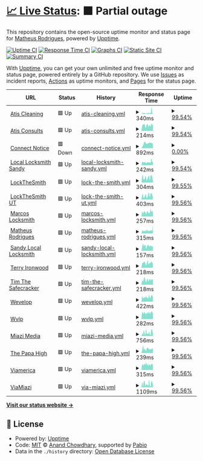 # [📈 Live Status](https://matheusot.github.io/upptime-monitor): <!--live status--> **🟧 Partial outage**

This repository contains the open-source uptime monitor and status page for [Matheus Rodrigues](https://matheusot.github.io/upptime-monitor), powered by [Upptime](https://github.com/upptime/upptime).

[![Uptime CI](https://github.com/matheusot/upptime-monitor/workflows/Uptime%20CI/badge.svg)](https://github.com/matheusot/upptime-monitor/actions?query=workflow%3A%22Uptime+CI%22)
[![Response Time CI](https://github.com/matheusot/upptime-monitor/workflows/Response%20Time%20CI/badge.svg)](https://github.com/matheusot/upptime-monitor/actions?query=workflow%3A%22Response+Time+CI%22)
[![Graphs CI](https://github.com/matheusot/upptime-monitor/workflows/Graphs%20CI/badge.svg)](https://github.com/matheusot/upptime-monitor/actions?query=workflow%3A%22Graphs+CI%22)
[![Static Site CI](https://github.com/matheusot/upptime-monitor/workflows/Static%20Site%20CI/badge.svg)](https://github.com/matheusot/upptime-monitor/actions?query=workflow%3A%22Static+Site+CI%22)
[![Summary CI](https://github.com/matheusot/upptime-monitor/workflows/Summary%20CI/badge.svg)](https://github.com/matheusot/upptime-monitor/actions?query=workflow%3A%22Summary+CI%22)

With [Upptime](https://upptime.js.org), you can get your own unlimited and free uptime monitor and status page, powered entirely by a GitHub repository. We use [Issues](https://github.com/matheusot/upptime-monitor/issues) as incident reports, [Actions](https://github.com/matheusot/upptime-monitor/actions) as uptime monitors, and [Pages](https://matheusot.github.io/upptime-monitor) for the status page.

<!--start: status pages-->
<!-- This summary is generated by Upptime (https://github.com/upptime/upptime) -->
<!-- Do not edit this manually, your changes will be overwritten -->
<!-- prettier-ignore -->
| URL | Status | History | Response Time | Uptime |
| --- | ------ | ------- | ------------- | ------ |
| <img alt="" src="https://icons.duckduckgo.com/ip3/atiscleaning.com.ico" height="13"> [Atis Cleaning](https://atiscleaning.com) | 🟩 Up | [atis-cleaning.yml](https://github.com/matheusot/upptime-monitor/commits/HEAD/history/atis-cleaning.yml) | <details><summary><img alt="Response time graph" src="./graphs/atis-cleaning/response-time-week.png" height="20"> 340ms</summary><br><a href="https://matheusot.github.io/upptime-monitor/history/atis-cleaning"><img alt="Response time 305" src="https://img.shields.io/endpoint?url=https%3A%2F%2Fraw.githubusercontent.com%2Fmatheusot%2Fupptime-monitor%2FHEAD%2Fapi%2Fatis-cleaning%2Fresponse-time.json"></a><br><a href="https://matheusot.github.io/upptime-monitor/history/atis-cleaning"><img alt="24-hour response time 259" src="https://img.shields.io/endpoint?url=https%3A%2F%2Fraw.githubusercontent.com%2Fmatheusot%2Fupptime-monitor%2FHEAD%2Fapi%2Fatis-cleaning%2Fresponse-time-day.json"></a><br><a href="https://matheusot.github.io/upptime-monitor/history/atis-cleaning"><img alt="7-day response time 340" src="https://img.shields.io/endpoint?url=https%3A%2F%2Fraw.githubusercontent.com%2Fmatheusot%2Fupptime-monitor%2FHEAD%2Fapi%2Fatis-cleaning%2Fresponse-time-week.json"></a><br><a href="https://matheusot.github.io/upptime-monitor/history/atis-cleaning"><img alt="30-day response time 305" src="https://img.shields.io/endpoint?url=https%3A%2F%2Fraw.githubusercontent.com%2Fmatheusot%2Fupptime-monitor%2FHEAD%2Fapi%2Fatis-cleaning%2Fresponse-time-month.json"></a><br><a href="https://matheusot.github.io/upptime-monitor/history/atis-cleaning"><img alt="1-year response time 305" src="https://img.shields.io/endpoint?url=https%3A%2F%2Fraw.githubusercontent.com%2Fmatheusot%2Fupptime-monitor%2FHEAD%2Fapi%2Fatis-cleaning%2Fresponse-time-year.json"></a></details> | <details><summary><a href="https://matheusot.github.io/upptime-monitor/history/atis-cleaning">99.54%</a></summary><a href="https://matheusot.github.io/upptime-monitor/history/atis-cleaning"><img alt="All-time uptime 99.16%" src="https://img.shields.io/endpoint?url=https%3A%2F%2Fraw.githubusercontent.com%2Fmatheusot%2Fupptime-monitor%2FHEAD%2Fapi%2Fatis-cleaning%2Fuptime.json"></a><br><a href="https://matheusot.github.io/upptime-monitor/history/atis-cleaning"><img alt="24-hour uptime 100.00%" src="https://img.shields.io/endpoint?url=https%3A%2F%2Fraw.githubusercontent.com%2Fmatheusot%2Fupptime-monitor%2FHEAD%2Fapi%2Fatis-cleaning%2Fuptime-day.json"></a><br><a href="https://matheusot.github.io/upptime-monitor/history/atis-cleaning"><img alt="7-day uptime 99.54%" src="https://img.shields.io/endpoint?url=https%3A%2F%2Fraw.githubusercontent.com%2Fmatheusot%2Fupptime-monitor%2FHEAD%2Fapi%2Fatis-cleaning%2Fuptime-week.json"></a><br><a href="https://matheusot.github.io/upptime-monitor/history/atis-cleaning"><img alt="30-day uptime 99.16%" src="https://img.shields.io/endpoint?url=https%3A%2F%2Fraw.githubusercontent.com%2Fmatheusot%2Fupptime-monitor%2FHEAD%2Fapi%2Fatis-cleaning%2Fuptime-month.json"></a><br><a href="https://matheusot.github.io/upptime-monitor/history/atis-cleaning"><img alt="1-year uptime 99.16%" src="https://img.shields.io/endpoint?url=https%3A%2F%2Fraw.githubusercontent.com%2Fmatheusot%2Fupptime-monitor%2FHEAD%2Fapi%2Fatis-cleaning%2Fuptime-year.json"></a></details>
| <img alt="" src="https://icons.duckduckgo.com/ip3/atisconsults.com.ico" height="13"> [Atis Consults](https://atisconsults.com) | 🟩 Up | [atis-consults.yml](https://github.com/matheusot/upptime-monitor/commits/HEAD/history/atis-consults.yml) | <details><summary><img alt="Response time graph" src="./graphs/atis-consults/response-time-week.png" height="20"> 214ms</summary><br><a href="https://matheusot.github.io/upptime-monitor/history/atis-consults"><img alt="Response time 247" src="https://img.shields.io/endpoint?url=https%3A%2F%2Fraw.githubusercontent.com%2Fmatheusot%2Fupptime-monitor%2FHEAD%2Fapi%2Fatis-consults%2Fresponse-time.json"></a><br><a href="https://matheusot.github.io/upptime-monitor/history/atis-consults"><img alt="24-hour response time 226" src="https://img.shields.io/endpoint?url=https%3A%2F%2Fraw.githubusercontent.com%2Fmatheusot%2Fupptime-monitor%2FHEAD%2Fapi%2Fatis-consults%2Fresponse-time-day.json"></a><br><a href="https://matheusot.github.io/upptime-monitor/history/atis-consults"><img alt="7-day response time 214" src="https://img.shields.io/endpoint?url=https%3A%2F%2Fraw.githubusercontent.com%2Fmatheusot%2Fupptime-monitor%2FHEAD%2Fapi%2Fatis-consults%2Fresponse-time-week.json"></a><br><a href="https://matheusot.github.io/upptime-monitor/history/atis-consults"><img alt="30-day response time 247" src="https://img.shields.io/endpoint?url=https%3A%2F%2Fraw.githubusercontent.com%2Fmatheusot%2Fupptime-monitor%2FHEAD%2Fapi%2Fatis-consults%2Fresponse-time-month.json"></a><br><a href="https://matheusot.github.io/upptime-monitor/history/atis-consults"><img alt="1-year response time 247" src="https://img.shields.io/endpoint?url=https%3A%2F%2Fraw.githubusercontent.com%2Fmatheusot%2Fupptime-monitor%2FHEAD%2Fapi%2Fatis-consults%2Fresponse-time-year.json"></a></details> | <details><summary><a href="https://matheusot.github.io/upptime-monitor/history/atis-consults">99.54%</a></summary><a href="https://matheusot.github.io/upptime-monitor/history/atis-consults"><img alt="All-time uptime 99.16%" src="https://img.shields.io/endpoint?url=https%3A%2F%2Fraw.githubusercontent.com%2Fmatheusot%2Fupptime-monitor%2FHEAD%2Fapi%2Fatis-consults%2Fuptime.json"></a><br><a href="https://matheusot.github.io/upptime-monitor/history/atis-consults"><img alt="24-hour uptime 100.00%" src="https://img.shields.io/endpoint?url=https%3A%2F%2Fraw.githubusercontent.com%2Fmatheusot%2Fupptime-monitor%2FHEAD%2Fapi%2Fatis-consults%2Fuptime-day.json"></a><br><a href="https://matheusot.github.io/upptime-monitor/history/atis-consults"><img alt="7-day uptime 99.54%" src="https://img.shields.io/endpoint?url=https%3A%2F%2Fraw.githubusercontent.com%2Fmatheusot%2Fupptime-monitor%2FHEAD%2Fapi%2Fatis-consults%2Fuptime-week.json"></a><br><a href="https://matheusot.github.io/upptime-monitor/history/atis-consults"><img alt="30-day uptime 99.16%" src="https://img.shields.io/endpoint?url=https%3A%2F%2Fraw.githubusercontent.com%2Fmatheusot%2Fupptime-monitor%2FHEAD%2Fapi%2Fatis-consults%2Fuptime-month.json"></a><br><a href="https://matheusot.github.io/upptime-monitor/history/atis-consults"><img alt="1-year uptime 99.16%" src="https://img.shields.io/endpoint?url=https%3A%2F%2Fraw.githubusercontent.com%2Fmatheusot%2Fupptime-monitor%2FHEAD%2Fapi%2Fatis-consults%2Fuptime-year.json"></a></details>
| <img alt="" src="https://icons.duckduckgo.com/ip3/connectnotice.com.ico" height="13"> [Connect Notice](https://connectnotice.com) | 🟥 Down | [connect-notice.yml](https://github.com/matheusot/upptime-monitor/commits/HEAD/history/connect-notice.yml) | <details><summary><img alt="Response time graph" src="./graphs/connect-notice/response-time-week.png" height="20"> 892ms</summary><br><a href="https://matheusot.github.io/upptime-monitor/history/connect-notice"><img alt="Response time 1058" src="https://img.shields.io/endpoint?url=https%3A%2F%2Fraw.githubusercontent.com%2Fmatheusot%2Fupptime-monitor%2FHEAD%2Fapi%2Fconnect-notice%2Fresponse-time.json"></a><br><a href="https://matheusot.github.io/upptime-monitor/history/connect-notice"><img alt="24-hour response time 818" src="https://img.shields.io/endpoint?url=https%3A%2F%2Fraw.githubusercontent.com%2Fmatheusot%2Fupptime-monitor%2FHEAD%2Fapi%2Fconnect-notice%2Fresponse-time-day.json"></a><br><a href="https://matheusot.github.io/upptime-monitor/history/connect-notice"><img alt="7-day response time 892" src="https://img.shields.io/endpoint?url=https%3A%2F%2Fraw.githubusercontent.com%2Fmatheusot%2Fupptime-monitor%2FHEAD%2Fapi%2Fconnect-notice%2Fresponse-time-week.json"></a><br><a href="https://matheusot.github.io/upptime-monitor/history/connect-notice"><img alt="30-day response time 847" src="https://img.shields.io/endpoint?url=https%3A%2F%2Fraw.githubusercontent.com%2Fmatheusot%2Fupptime-monitor%2FHEAD%2Fapi%2Fconnect-notice%2Fresponse-time-month.json"></a><br><a href="https://matheusot.github.io/upptime-monitor/history/connect-notice"><img alt="1-year response time 1058" src="https://img.shields.io/endpoint?url=https%3A%2F%2Fraw.githubusercontent.com%2Fmatheusot%2Fupptime-monitor%2FHEAD%2Fapi%2Fconnect-notice%2Fresponse-time-year.json"></a></details> | <details><summary><a href="https://matheusot.github.io/upptime-monitor/history/connect-notice">0.00%</a></summary><a href="https://matheusot.github.io/upptime-monitor/history/connect-notice"><img alt="All-time uptime 16.09%" src="https://img.shields.io/endpoint?url=https%3A%2F%2Fraw.githubusercontent.com%2Fmatheusot%2Fupptime-monitor%2FHEAD%2Fapi%2Fconnect-notice%2Fuptime.json"></a><br><a href="https://matheusot.github.io/upptime-monitor/history/connect-notice"><img alt="24-hour uptime 0.00%" src="https://img.shields.io/endpoint?url=https%3A%2F%2Fraw.githubusercontent.com%2Fmatheusot%2Fupptime-monitor%2FHEAD%2Fapi%2Fconnect-notice%2Fuptime-day.json"></a><br><a href="https://matheusot.github.io/upptime-monitor/history/connect-notice"><img alt="7-day uptime 0.00%" src="https://img.shields.io/endpoint?url=https%3A%2F%2Fraw.githubusercontent.com%2Fmatheusot%2Fupptime-monitor%2FHEAD%2Fapi%2Fconnect-notice%2Fuptime-week.json"></a><br><a href="https://matheusot.github.io/upptime-monitor/history/connect-notice"><img alt="30-day uptime 1.38%" src="https://img.shields.io/endpoint?url=https%3A%2F%2Fraw.githubusercontent.com%2Fmatheusot%2Fupptime-monitor%2FHEAD%2Fapi%2Fconnect-notice%2Fuptime-month.json"></a><br><a href="https://matheusot.github.io/upptime-monitor/history/connect-notice"><img alt="1-year uptime 16.09%" src="https://img.shields.io/endpoint?url=https%3A%2F%2Fraw.githubusercontent.com%2Fmatheusot%2Fupptime-monitor%2FHEAD%2Fapi%2Fconnect-notice%2Fuptime-year.json"></a></details>
| <img alt="" src="https://icons.duckduckgo.com/ip3/locallocksmithsandy.com.ico" height="13"> [Local Locksmith Sandy](https://locallocksmithsandy.com) | 🟩 Up | [local-locksmith-sandy.yml](https://github.com/matheusot/upptime-monitor/commits/HEAD/history/local-locksmith-sandy.yml) | <details><summary><img alt="Response time graph" src="./graphs/local-locksmith-sandy/response-time-week.png" height="20"> 242ms</summary><br><a href="https://matheusot.github.io/upptime-monitor/history/local-locksmith-sandy"><img alt="Response time 261" src="https://img.shields.io/endpoint?url=https%3A%2F%2Fraw.githubusercontent.com%2Fmatheusot%2Fupptime-monitor%2FHEAD%2Fapi%2Flocal-locksmith-sandy%2Fresponse-time.json"></a><br><a href="https://matheusot.github.io/upptime-monitor/history/local-locksmith-sandy"><img alt="24-hour response time 309" src="https://img.shields.io/endpoint?url=https%3A%2F%2Fraw.githubusercontent.com%2Fmatheusot%2Fupptime-monitor%2FHEAD%2Fapi%2Flocal-locksmith-sandy%2Fresponse-time-day.json"></a><br><a href="https://matheusot.github.io/upptime-monitor/history/local-locksmith-sandy"><img alt="7-day response time 242" src="https://img.shields.io/endpoint?url=https%3A%2F%2Fraw.githubusercontent.com%2Fmatheusot%2Fupptime-monitor%2FHEAD%2Fapi%2Flocal-locksmith-sandy%2Fresponse-time-week.json"></a><br><a href="https://matheusot.github.io/upptime-monitor/history/local-locksmith-sandy"><img alt="30-day response time 261" src="https://img.shields.io/endpoint?url=https%3A%2F%2Fraw.githubusercontent.com%2Fmatheusot%2Fupptime-monitor%2FHEAD%2Fapi%2Flocal-locksmith-sandy%2Fresponse-time-month.json"></a><br><a href="https://matheusot.github.io/upptime-monitor/history/local-locksmith-sandy"><img alt="1-year response time 261" src="https://img.shields.io/endpoint?url=https%3A%2F%2Fraw.githubusercontent.com%2Fmatheusot%2Fupptime-monitor%2FHEAD%2Fapi%2Flocal-locksmith-sandy%2Fresponse-time-year.json"></a></details> | <details><summary><a href="https://matheusot.github.io/upptime-monitor/history/local-locksmith-sandy">99.54%</a></summary><a href="https://matheusot.github.io/upptime-monitor/history/local-locksmith-sandy"><img alt="All-time uptime 99.16%" src="https://img.shields.io/endpoint?url=https%3A%2F%2Fraw.githubusercontent.com%2Fmatheusot%2Fupptime-monitor%2FHEAD%2Fapi%2Flocal-locksmith-sandy%2Fuptime.json"></a><br><a href="https://matheusot.github.io/upptime-monitor/history/local-locksmith-sandy"><img alt="24-hour uptime 100.00%" src="https://img.shields.io/endpoint?url=https%3A%2F%2Fraw.githubusercontent.com%2Fmatheusot%2Fupptime-monitor%2FHEAD%2Fapi%2Flocal-locksmith-sandy%2Fuptime-day.json"></a><br><a href="https://matheusot.github.io/upptime-monitor/history/local-locksmith-sandy"><img alt="7-day uptime 99.54%" src="https://img.shields.io/endpoint?url=https%3A%2F%2Fraw.githubusercontent.com%2Fmatheusot%2Fupptime-monitor%2FHEAD%2Fapi%2Flocal-locksmith-sandy%2Fuptime-week.json"></a><br><a href="https://matheusot.github.io/upptime-monitor/history/local-locksmith-sandy"><img alt="30-day uptime 99.16%" src="https://img.shields.io/endpoint?url=https%3A%2F%2Fraw.githubusercontent.com%2Fmatheusot%2Fupptime-monitor%2FHEAD%2Fapi%2Flocal-locksmith-sandy%2Fuptime-month.json"></a><br><a href="https://matheusot.github.io/upptime-monitor/history/local-locksmith-sandy"><img alt="1-year uptime 99.16%" src="https://img.shields.io/endpoint?url=https%3A%2F%2Fraw.githubusercontent.com%2Fmatheusot%2Fupptime-monitor%2FHEAD%2Fapi%2Flocal-locksmith-sandy%2Fuptime-year.json"></a></details>
| <img alt="" src="https://icons.duckduckgo.com/ip3/lockthesmith.com.ico" height="13"> [LockTheSmith](https://lockthesmith.com) | 🟩 Up | [lock-the-smith.yml](https://github.com/matheusot/upptime-monitor/commits/HEAD/history/lock-the-smith.yml) | <details><summary><img alt="Response time graph" src="./graphs/lock-the-smith/response-time-week.png" height="20"> 304ms</summary><br><a href="https://matheusot.github.io/upptime-monitor/history/lock-the-smith"><img alt="Response time 394" src="https://img.shields.io/endpoint?url=https%3A%2F%2Fraw.githubusercontent.com%2Fmatheusot%2Fupptime-monitor%2FHEAD%2Fapi%2Flock-the-smith%2Fresponse-time.json"></a><br><a href="https://matheusot.github.io/upptime-monitor/history/lock-the-smith"><img alt="24-hour response time 100" src="https://img.shields.io/endpoint?url=https%3A%2F%2Fraw.githubusercontent.com%2Fmatheusot%2Fupptime-monitor%2FHEAD%2Fapi%2Flock-the-smith%2Fresponse-time-day.json"></a><br><a href="https://matheusot.github.io/upptime-monitor/history/lock-the-smith"><img alt="7-day response time 304" src="https://img.shields.io/endpoint?url=https%3A%2F%2Fraw.githubusercontent.com%2Fmatheusot%2Fupptime-monitor%2FHEAD%2Fapi%2Flock-the-smith%2Fresponse-time-week.json"></a><br><a href="https://matheusot.github.io/upptime-monitor/history/lock-the-smith"><img alt="30-day response time 304" src="https://img.shields.io/endpoint?url=https%3A%2F%2Fraw.githubusercontent.com%2Fmatheusot%2Fupptime-monitor%2FHEAD%2Fapi%2Flock-the-smith%2Fresponse-time-month.json"></a><br><a href="https://matheusot.github.io/upptime-monitor/history/lock-the-smith"><img alt="1-year response time 394" src="https://img.shields.io/endpoint?url=https%3A%2F%2Fraw.githubusercontent.com%2Fmatheusot%2Fupptime-monitor%2FHEAD%2Fapi%2Flock-the-smith%2Fresponse-time-year.json"></a></details> | <details><summary><a href="https://matheusot.github.io/upptime-monitor/history/lock-the-smith">99.55%</a></summary><a href="https://matheusot.github.io/upptime-monitor/history/lock-the-smith"><img alt="All-time uptime 99.86%" src="https://img.shields.io/endpoint?url=https%3A%2F%2Fraw.githubusercontent.com%2Fmatheusot%2Fupptime-monitor%2FHEAD%2Fapi%2Flock-the-smith%2Fuptime.json"></a><br><a href="https://matheusot.github.io/upptime-monitor/history/lock-the-smith"><img alt="24-hour uptime 100.00%" src="https://img.shields.io/endpoint?url=https%3A%2F%2Fraw.githubusercontent.com%2Fmatheusot%2Fupptime-monitor%2FHEAD%2Fapi%2Flock-the-smith%2Fuptime-day.json"></a><br><a href="https://matheusot.github.io/upptime-monitor/history/lock-the-smith"><img alt="7-day uptime 99.55%" src="https://img.shields.io/endpoint?url=https%3A%2F%2Fraw.githubusercontent.com%2Fmatheusot%2Fupptime-monitor%2FHEAD%2Fapi%2Flock-the-smith%2Fuptime-week.json"></a><br><a href="https://matheusot.github.io/upptime-monitor/history/lock-the-smith"><img alt="30-day uptime 99.22%" src="https://img.shields.io/endpoint?url=https%3A%2F%2Fraw.githubusercontent.com%2Fmatheusot%2Fupptime-monitor%2FHEAD%2Fapi%2Flock-the-smith%2Fuptime-month.json"></a><br><a href="https://matheusot.github.io/upptime-monitor/history/lock-the-smith"><img alt="1-year uptime 99.86%" src="https://img.shields.io/endpoint?url=https%3A%2F%2Fraw.githubusercontent.com%2Fmatheusot%2Fupptime-monitor%2FHEAD%2Fapi%2Flock-the-smith%2Fuptime-year.json"></a></details>
| <img alt="" src="https://icons.duckduckgo.com/ip3/lockthesmithut.com.ico" height="13"> [LockTheSmith UT](https://lockthesmithut.com) | 🟩 Up | [lock-the-smith-ut.yml](https://github.com/matheusot/upptime-monitor/commits/HEAD/history/lock-the-smith-ut.yml) | <details><summary><img alt="Response time graph" src="./graphs/lock-the-smith-ut/response-time-week.png" height="20"> 403ms</summary><br><a href="https://matheusot.github.io/upptime-monitor/history/lock-the-smith-ut"><img alt="Response time 820" src="https://img.shields.io/endpoint?url=https%3A%2F%2Fraw.githubusercontent.com%2Fmatheusot%2Fupptime-monitor%2FHEAD%2Fapi%2Flock-the-smith-ut%2Fresponse-time.json"></a><br><a href="https://matheusot.github.io/upptime-monitor/history/lock-the-smith-ut"><img alt="24-hour response time 208" src="https://img.shields.io/endpoint?url=https%3A%2F%2Fraw.githubusercontent.com%2Fmatheusot%2Fupptime-monitor%2FHEAD%2Fapi%2Flock-the-smith-ut%2Fresponse-time-day.json"></a><br><a href="https://matheusot.github.io/upptime-monitor/history/lock-the-smith-ut"><img alt="7-day response time 403" src="https://img.shields.io/endpoint?url=https%3A%2F%2Fraw.githubusercontent.com%2Fmatheusot%2Fupptime-monitor%2FHEAD%2Fapi%2Flock-the-smith-ut%2Fresponse-time-week.json"></a><br><a href="https://matheusot.github.io/upptime-monitor/history/lock-the-smith-ut"><img alt="30-day response time 379" src="https://img.shields.io/endpoint?url=https%3A%2F%2Fraw.githubusercontent.com%2Fmatheusot%2Fupptime-monitor%2FHEAD%2Fapi%2Flock-the-smith-ut%2Fresponse-time-month.json"></a><br><a href="https://matheusot.github.io/upptime-monitor/history/lock-the-smith-ut"><img alt="1-year response time 820" src="https://img.shields.io/endpoint?url=https%3A%2F%2Fraw.githubusercontent.com%2Fmatheusot%2Fupptime-monitor%2FHEAD%2Fapi%2Flock-the-smith-ut%2Fresponse-time-year.json"></a></details> | <details><summary><a href="https://matheusot.github.io/upptime-monitor/history/lock-the-smith-ut">99.56%</a></summary><a href="https://matheusot.github.io/upptime-monitor/history/lock-the-smith-ut"><img alt="All-time uptime 99.77%" src="https://img.shields.io/endpoint?url=https%3A%2F%2Fraw.githubusercontent.com%2Fmatheusot%2Fupptime-monitor%2FHEAD%2Fapi%2Flock-the-smith-ut%2Fuptime.json"></a><br><a href="https://matheusot.github.io/upptime-monitor/history/lock-the-smith-ut"><img alt="24-hour uptime 100.00%" src="https://img.shields.io/endpoint?url=https%3A%2F%2Fraw.githubusercontent.com%2Fmatheusot%2Fupptime-monitor%2FHEAD%2Fapi%2Flock-the-smith-ut%2Fuptime-day.json"></a><br><a href="https://matheusot.github.io/upptime-monitor/history/lock-the-smith-ut"><img alt="7-day uptime 99.56%" src="https://img.shields.io/endpoint?url=https%3A%2F%2Fraw.githubusercontent.com%2Fmatheusot%2Fupptime-monitor%2FHEAD%2Fapi%2Flock-the-smith-ut%2Fuptime-week.json"></a><br><a href="https://matheusot.github.io/upptime-monitor/history/lock-the-smith-ut"><img alt="30-day uptime 99.23%" src="https://img.shields.io/endpoint?url=https%3A%2F%2Fraw.githubusercontent.com%2Fmatheusot%2Fupptime-monitor%2FHEAD%2Fapi%2Flock-the-smith-ut%2Fuptime-month.json"></a><br><a href="https://matheusot.github.io/upptime-monitor/history/lock-the-smith-ut"><img alt="1-year uptime 99.77%" src="https://img.shields.io/endpoint?url=https%3A%2F%2Fraw.githubusercontent.com%2Fmatheusot%2Fupptime-monitor%2FHEAD%2Fapi%2Flock-the-smith-ut%2Fuptime-year.json"></a></details>
| <img alt="" src="https://icons.duckduckgo.com/ip3/marcoslocksmithservice.com.ico" height="13"> [Marcos Locksmith](https://marcoslocksmithservice.com) | 🟩 Up | [marcos-locksmith.yml](https://github.com/matheusot/upptime-monitor/commits/HEAD/history/marcos-locksmith.yml) | <details><summary><img alt="Response time graph" src="./graphs/marcos-locksmith/response-time-week.png" height="20"> 257ms</summary><br><a href="https://matheusot.github.io/upptime-monitor/history/marcos-locksmith"><img alt="Response time 390" src="https://img.shields.io/endpoint?url=https%3A%2F%2Fraw.githubusercontent.com%2Fmatheusot%2Fupptime-monitor%2FHEAD%2Fapi%2Fmarcos-locksmith%2Fresponse-time.json"></a><br><a href="https://matheusot.github.io/upptime-monitor/history/marcos-locksmith"><img alt="24-hour response time 230" src="https://img.shields.io/endpoint?url=https%3A%2F%2Fraw.githubusercontent.com%2Fmatheusot%2Fupptime-monitor%2FHEAD%2Fapi%2Fmarcos-locksmith%2Fresponse-time-day.json"></a><br><a href="https://matheusot.github.io/upptime-monitor/history/marcos-locksmith"><img alt="7-day response time 257" src="https://img.shields.io/endpoint?url=https%3A%2F%2Fraw.githubusercontent.com%2Fmatheusot%2Fupptime-monitor%2FHEAD%2Fapi%2Fmarcos-locksmith%2Fresponse-time-week.json"></a><br><a href="https://matheusot.github.io/upptime-monitor/history/marcos-locksmith"><img alt="30-day response time 387" src="https://img.shields.io/endpoint?url=https%3A%2F%2Fraw.githubusercontent.com%2Fmatheusot%2Fupptime-monitor%2FHEAD%2Fapi%2Fmarcos-locksmith%2Fresponse-time-month.json"></a><br><a href="https://matheusot.github.io/upptime-monitor/history/marcos-locksmith"><img alt="1-year response time 390" src="https://img.shields.io/endpoint?url=https%3A%2F%2Fraw.githubusercontent.com%2Fmatheusot%2Fupptime-monitor%2FHEAD%2Fapi%2Fmarcos-locksmith%2Fresponse-time-year.json"></a></details> | <details><summary><a href="https://matheusot.github.io/upptime-monitor/history/marcos-locksmith">99.56%</a></summary><a href="https://matheusot.github.io/upptime-monitor/history/marcos-locksmith"><img alt="All-time uptime 99.82%" src="https://img.shields.io/endpoint?url=https%3A%2F%2Fraw.githubusercontent.com%2Fmatheusot%2Fupptime-monitor%2FHEAD%2Fapi%2Fmarcos-locksmith%2Fuptime.json"></a><br><a href="https://matheusot.github.io/upptime-monitor/history/marcos-locksmith"><img alt="24-hour uptime 100.00%" src="https://img.shields.io/endpoint?url=https%3A%2F%2Fraw.githubusercontent.com%2Fmatheusot%2Fupptime-monitor%2FHEAD%2Fapi%2Fmarcos-locksmith%2Fuptime-day.json"></a><br><a href="https://matheusot.github.io/upptime-monitor/history/marcos-locksmith"><img alt="7-day uptime 99.56%" src="https://img.shields.io/endpoint?url=https%3A%2F%2Fraw.githubusercontent.com%2Fmatheusot%2Fupptime-monitor%2FHEAD%2Fapi%2Fmarcos-locksmith%2Fuptime-week.json"></a><br><a href="https://matheusot.github.io/upptime-monitor/history/marcos-locksmith"><img alt="30-day uptime 99.17%" src="https://img.shields.io/endpoint?url=https%3A%2F%2Fraw.githubusercontent.com%2Fmatheusot%2Fupptime-monitor%2FHEAD%2Fapi%2Fmarcos-locksmith%2Fuptime-month.json"></a><br><a href="https://matheusot.github.io/upptime-monitor/history/marcos-locksmith"><img alt="1-year uptime 99.82%" src="https://img.shields.io/endpoint?url=https%3A%2F%2Fraw.githubusercontent.com%2Fmatheusot%2Fupptime-monitor%2FHEAD%2Fapi%2Fmarcos-locksmith%2Fuptime-year.json"></a></details>
| <img alt="" src="https://icons.duckduckgo.com/ip3/matheusrodrigues.com.br.ico" height="13"> [Matheus Rodrigues](https://matheusrodrigues.com.br) | 🟩 Up | [matheus-rodrigues.yml](https://github.com/matheusot/upptime-monitor/commits/HEAD/history/matheus-rodrigues.yml) | <details><summary><img alt="Response time graph" src="./graphs/matheus-rodrigues/response-time-week.png" height="20"> 315ms</summary><br><a href="https://matheusot.github.io/upptime-monitor/history/matheus-rodrigues"><img alt="Response time 315" src="https://img.shields.io/endpoint?url=https%3A%2F%2Fraw.githubusercontent.com%2Fmatheusot%2Fupptime-monitor%2FHEAD%2Fapi%2Fmatheus-rodrigues%2Fresponse-time.json"></a><br><a href="https://matheusot.github.io/upptime-monitor/history/matheus-rodrigues"><img alt="24-hour response time 777" src="https://img.shields.io/endpoint?url=https%3A%2F%2Fraw.githubusercontent.com%2Fmatheusot%2Fupptime-monitor%2FHEAD%2Fapi%2Fmatheus-rodrigues%2Fresponse-time-day.json"></a><br><a href="https://matheusot.github.io/upptime-monitor/history/matheus-rodrigues"><img alt="7-day response time 315" src="https://img.shields.io/endpoint?url=https%3A%2F%2Fraw.githubusercontent.com%2Fmatheusot%2Fupptime-monitor%2FHEAD%2Fapi%2Fmatheus-rodrigues%2Fresponse-time-week.json"></a><br><a href="https://matheusot.github.io/upptime-monitor/history/matheus-rodrigues"><img alt="30-day response time 315" src="https://img.shields.io/endpoint?url=https%3A%2F%2Fraw.githubusercontent.com%2Fmatheusot%2Fupptime-monitor%2FHEAD%2Fapi%2Fmatheus-rodrigues%2Fresponse-time-month.json"></a><br><a href="https://matheusot.github.io/upptime-monitor/history/matheus-rodrigues"><img alt="1-year response time 315" src="https://img.shields.io/endpoint?url=https%3A%2F%2Fraw.githubusercontent.com%2Fmatheusot%2Fupptime-monitor%2FHEAD%2Fapi%2Fmatheus-rodrigues%2Fresponse-time-year.json"></a></details> | <details><summary><a href="https://matheusot.github.io/upptime-monitor/history/matheus-rodrigues">99.56%</a></summary><a href="https://matheusot.github.io/upptime-monitor/history/matheus-rodrigues"><img alt="All-time uptime 99.19%" src="https://img.shields.io/endpoint?url=https%3A%2F%2Fraw.githubusercontent.com%2Fmatheusot%2Fupptime-monitor%2FHEAD%2Fapi%2Fmatheus-rodrigues%2Fuptime.json"></a><br><a href="https://matheusot.github.io/upptime-monitor/history/matheus-rodrigues"><img alt="24-hour uptime 100.00%" src="https://img.shields.io/endpoint?url=https%3A%2F%2Fraw.githubusercontent.com%2Fmatheusot%2Fupptime-monitor%2FHEAD%2Fapi%2Fmatheus-rodrigues%2Fuptime-day.json"></a><br><a href="https://matheusot.github.io/upptime-monitor/history/matheus-rodrigues"><img alt="7-day uptime 99.56%" src="https://img.shields.io/endpoint?url=https%3A%2F%2Fraw.githubusercontent.com%2Fmatheusot%2Fupptime-monitor%2FHEAD%2Fapi%2Fmatheus-rodrigues%2Fuptime-week.json"></a><br><a href="https://matheusot.github.io/upptime-monitor/history/matheus-rodrigues"><img alt="30-day uptime 99.19%" src="https://img.shields.io/endpoint?url=https%3A%2F%2Fraw.githubusercontent.com%2Fmatheusot%2Fupptime-monitor%2FHEAD%2Fapi%2Fmatheus-rodrigues%2Fuptime-month.json"></a><br><a href="https://matheusot.github.io/upptime-monitor/history/matheus-rodrigues"><img alt="1-year uptime 99.19%" src="https://img.shields.io/endpoint?url=https%3A%2F%2Fraw.githubusercontent.com%2Fmatheusot%2Fupptime-monitor%2FHEAD%2Fapi%2Fmatheus-rodrigues%2Fuptime-year.json"></a></details>
| <img alt="" src="https://icons.duckduckgo.com/ip3/locallocksmithsandy.com.ico" height="13"> [Sandy Local Locksmith](https://locallocksmithsandy.com) | 🟩 Up | [sandy-local-locksmith.yml](https://github.com/matheusot/upptime-monitor/commits/HEAD/history/sandy-local-locksmith.yml) | <details><summary><img alt="Response time graph" src="./graphs/sandy-local-locksmith/response-time-week.png" height="20"> 157ms</summary><br><a href="https://matheusot.github.io/upptime-monitor/history/sandy-local-locksmith"><img alt="Response time 170" src="https://img.shields.io/endpoint?url=https%3A%2F%2Fraw.githubusercontent.com%2Fmatheusot%2Fupptime-monitor%2FHEAD%2Fapi%2Fsandy-local-locksmith%2Fresponse-time.json"></a><br><a href="https://matheusot.github.io/upptime-monitor/history/sandy-local-locksmith"><img alt="24-hour response time 153" src="https://img.shields.io/endpoint?url=https%3A%2F%2Fraw.githubusercontent.com%2Fmatheusot%2Fupptime-monitor%2FHEAD%2Fapi%2Fsandy-local-locksmith%2Fresponse-time-day.json"></a><br><a href="https://matheusot.github.io/upptime-monitor/history/sandy-local-locksmith"><img alt="7-day response time 157" src="https://img.shields.io/endpoint?url=https%3A%2F%2Fraw.githubusercontent.com%2Fmatheusot%2Fupptime-monitor%2FHEAD%2Fapi%2Fsandy-local-locksmith%2Fresponse-time-week.json"></a><br><a href="https://matheusot.github.io/upptime-monitor/history/sandy-local-locksmith"><img alt="30-day response time 170" src="https://img.shields.io/endpoint?url=https%3A%2F%2Fraw.githubusercontent.com%2Fmatheusot%2Fupptime-monitor%2FHEAD%2Fapi%2Fsandy-local-locksmith%2Fresponse-time-month.json"></a><br><a href="https://matheusot.github.io/upptime-monitor/history/sandy-local-locksmith"><img alt="1-year response time 170" src="https://img.shields.io/endpoint?url=https%3A%2F%2Fraw.githubusercontent.com%2Fmatheusot%2Fupptime-monitor%2FHEAD%2Fapi%2Fsandy-local-locksmith%2Fresponse-time-year.json"></a></details> | <details><summary><a href="https://matheusot.github.io/upptime-monitor/history/sandy-local-locksmith">99.56%</a></summary><a href="https://matheusot.github.io/upptime-monitor/history/sandy-local-locksmith"><img alt="All-time uptime 99.50%" src="https://img.shields.io/endpoint?url=https%3A%2F%2Fraw.githubusercontent.com%2Fmatheusot%2Fupptime-monitor%2FHEAD%2Fapi%2Fsandy-local-locksmith%2Fuptime.json"></a><br><a href="https://matheusot.github.io/upptime-monitor/history/sandy-local-locksmith"><img alt="24-hour uptime 100.00%" src="https://img.shields.io/endpoint?url=https%3A%2F%2Fraw.githubusercontent.com%2Fmatheusot%2Fupptime-monitor%2FHEAD%2Fapi%2Fsandy-local-locksmith%2Fuptime-day.json"></a><br><a href="https://matheusot.github.io/upptime-monitor/history/sandy-local-locksmith"><img alt="7-day uptime 99.56%" src="https://img.shields.io/endpoint?url=https%3A%2F%2Fraw.githubusercontent.com%2Fmatheusot%2Fupptime-monitor%2FHEAD%2Fapi%2Fsandy-local-locksmith%2Fuptime-week.json"></a><br><a href="https://matheusot.github.io/upptime-monitor/history/sandy-local-locksmith"><img alt="30-day uptime 99.50%" src="https://img.shields.io/endpoint?url=https%3A%2F%2Fraw.githubusercontent.com%2Fmatheusot%2Fupptime-monitor%2FHEAD%2Fapi%2Fsandy-local-locksmith%2Fuptime-month.json"></a><br><a href="https://matheusot.github.io/upptime-monitor/history/sandy-local-locksmith"><img alt="1-year uptime 99.50%" src="https://img.shields.io/endpoint?url=https%3A%2F%2Fraw.githubusercontent.com%2Fmatheusot%2Fupptime-monitor%2FHEAD%2Fapi%2Fsandy-local-locksmith%2Fuptime-year.json"></a></details>
| <img alt="" src="https://icons.duckduckgo.com/ip3/terryironwood.com.ico" height="13"> [Terry Ironwood](https://terryironwood.com) | 🟩 Up | [terry-ironwood.yml](https://github.com/matheusot/upptime-monitor/commits/HEAD/history/terry-ironwood.yml) | <details><summary><img alt="Response time graph" src="./graphs/terry-ironwood/response-time-week.png" height="20"> 218ms</summary><br><a href="https://matheusot.github.io/upptime-monitor/history/terry-ironwood"><img alt="Response time 290" src="https://img.shields.io/endpoint?url=https%3A%2F%2Fraw.githubusercontent.com%2Fmatheusot%2Fupptime-monitor%2FHEAD%2Fapi%2Fterry-ironwood%2Fresponse-time.json"></a><br><a href="https://matheusot.github.io/upptime-monitor/history/terry-ironwood"><img alt="24-hour response time 178" src="https://img.shields.io/endpoint?url=https%3A%2F%2Fraw.githubusercontent.com%2Fmatheusot%2Fupptime-monitor%2FHEAD%2Fapi%2Fterry-ironwood%2Fresponse-time-day.json"></a><br><a href="https://matheusot.github.io/upptime-monitor/history/terry-ironwood"><img alt="7-day response time 218" src="https://img.shields.io/endpoint?url=https%3A%2F%2Fraw.githubusercontent.com%2Fmatheusot%2Fupptime-monitor%2FHEAD%2Fapi%2Fterry-ironwood%2Fresponse-time-week.json"></a><br><a href="https://matheusot.github.io/upptime-monitor/history/terry-ironwood"><img alt="30-day response time 241" src="https://img.shields.io/endpoint?url=https%3A%2F%2Fraw.githubusercontent.com%2Fmatheusot%2Fupptime-monitor%2FHEAD%2Fapi%2Fterry-ironwood%2Fresponse-time-month.json"></a><br><a href="https://matheusot.github.io/upptime-monitor/history/terry-ironwood"><img alt="1-year response time 290" src="https://img.shields.io/endpoint?url=https%3A%2F%2Fraw.githubusercontent.com%2Fmatheusot%2Fupptime-monitor%2FHEAD%2Fapi%2Fterry-ironwood%2Fresponse-time-year.json"></a></details> | <details><summary><a href="https://matheusot.github.io/upptime-monitor/history/terry-ironwood">99.56%</a></summary><a href="https://matheusot.github.io/upptime-monitor/history/terry-ironwood"><img alt="All-time uptime 99.86%" src="https://img.shields.io/endpoint?url=https%3A%2F%2Fraw.githubusercontent.com%2Fmatheusot%2Fupptime-monitor%2FHEAD%2Fapi%2Fterry-ironwood%2Fuptime.json"></a><br><a href="https://matheusot.github.io/upptime-monitor/history/terry-ironwood"><img alt="24-hour uptime 100.00%" src="https://img.shields.io/endpoint?url=https%3A%2F%2Fraw.githubusercontent.com%2Fmatheusot%2Fupptime-monitor%2FHEAD%2Fapi%2Fterry-ironwood%2Fuptime-day.json"></a><br><a href="https://matheusot.github.io/upptime-monitor/history/terry-ironwood"><img alt="7-day uptime 99.56%" src="https://img.shields.io/endpoint?url=https%3A%2F%2Fraw.githubusercontent.com%2Fmatheusot%2Fupptime-monitor%2FHEAD%2Fapi%2Fterry-ironwood%2Fuptime-week.json"></a><br><a href="https://matheusot.github.io/upptime-monitor/history/terry-ironwood"><img alt="30-day uptime 99.23%" src="https://img.shields.io/endpoint?url=https%3A%2F%2Fraw.githubusercontent.com%2Fmatheusot%2Fupptime-monitor%2FHEAD%2Fapi%2Fterry-ironwood%2Fuptime-month.json"></a><br><a href="https://matheusot.github.io/upptime-monitor/history/terry-ironwood"><img alt="1-year uptime 99.86%" src="https://img.shields.io/endpoint?url=https%3A%2F%2Fraw.githubusercontent.com%2Fmatheusot%2Fupptime-monitor%2FHEAD%2Fapi%2Fterry-ironwood%2Fuptime-year.json"></a></details>
| <img alt="" src="https://icons.duckduckgo.com/ip3/timthesafecracker.com.ico" height="13"> [Tim The Safecracker](https://timthesafecracker.com) | 🟩 Up | [tim-the-safecracker.yml](https://github.com/matheusot/upptime-monitor/commits/HEAD/history/tim-the-safecracker.yml) | <details><summary><img alt="Response time graph" src="./graphs/tim-the-safecracker/response-time-week.png" height="20"> 218ms</summary><br><a href="https://matheusot.github.io/upptime-monitor/history/tim-the-safecracker"><img alt="Response time 296" src="https://img.shields.io/endpoint?url=https%3A%2F%2Fraw.githubusercontent.com%2Fmatheusot%2Fupptime-monitor%2FHEAD%2Fapi%2Ftim-the-safecracker%2Fresponse-time.json"></a><br><a href="https://matheusot.github.io/upptime-monitor/history/tim-the-safecracker"><img alt="24-hour response time 253" src="https://img.shields.io/endpoint?url=https%3A%2F%2Fraw.githubusercontent.com%2Fmatheusot%2Fupptime-monitor%2FHEAD%2Fapi%2Ftim-the-safecracker%2Fresponse-time-day.json"></a><br><a href="https://matheusot.github.io/upptime-monitor/history/tim-the-safecracker"><img alt="7-day response time 218" src="https://img.shields.io/endpoint?url=https%3A%2F%2Fraw.githubusercontent.com%2Fmatheusot%2Fupptime-monitor%2FHEAD%2Fapi%2Ftim-the-safecracker%2Fresponse-time-week.json"></a><br><a href="https://matheusot.github.io/upptime-monitor/history/tim-the-safecracker"><img alt="30-day response time 296" src="https://img.shields.io/endpoint?url=https%3A%2F%2Fraw.githubusercontent.com%2Fmatheusot%2Fupptime-monitor%2FHEAD%2Fapi%2Ftim-the-safecracker%2Fresponse-time-month.json"></a><br><a href="https://matheusot.github.io/upptime-monitor/history/tim-the-safecracker"><img alt="1-year response time 296" src="https://img.shields.io/endpoint?url=https%3A%2F%2Fraw.githubusercontent.com%2Fmatheusot%2Fupptime-monitor%2FHEAD%2Fapi%2Ftim-the-safecracker%2Fresponse-time-year.json"></a></details> | <details><summary><a href="https://matheusot.github.io/upptime-monitor/history/tim-the-safecracker">99.56%</a></summary><a href="https://matheusot.github.io/upptime-monitor/history/tim-the-safecracker"><img alt="All-time uptime 99.18%" src="https://img.shields.io/endpoint?url=https%3A%2F%2Fraw.githubusercontent.com%2Fmatheusot%2Fupptime-monitor%2FHEAD%2Fapi%2Ftim-the-safecracker%2Fuptime.json"></a><br><a href="https://matheusot.github.io/upptime-monitor/history/tim-the-safecracker"><img alt="24-hour uptime 100.00%" src="https://img.shields.io/endpoint?url=https%3A%2F%2Fraw.githubusercontent.com%2Fmatheusot%2Fupptime-monitor%2FHEAD%2Fapi%2Ftim-the-safecracker%2Fuptime-day.json"></a><br><a href="https://matheusot.github.io/upptime-monitor/history/tim-the-safecracker"><img alt="7-day uptime 99.56%" src="https://img.shields.io/endpoint?url=https%3A%2F%2Fraw.githubusercontent.com%2Fmatheusot%2Fupptime-monitor%2FHEAD%2Fapi%2Ftim-the-safecracker%2Fuptime-week.json"></a><br><a href="https://matheusot.github.io/upptime-monitor/history/tim-the-safecracker"><img alt="30-day uptime 99.18%" src="https://img.shields.io/endpoint?url=https%3A%2F%2Fraw.githubusercontent.com%2Fmatheusot%2Fupptime-monitor%2FHEAD%2Fapi%2Ftim-the-safecracker%2Fuptime-month.json"></a><br><a href="https://matheusot.github.io/upptime-monitor/history/tim-the-safecracker"><img alt="1-year uptime 99.18%" src="https://img.shields.io/endpoint?url=https%3A%2F%2Fraw.githubusercontent.com%2Fmatheusot%2Fupptime-monitor%2FHEAD%2Fapi%2Ftim-the-safecracker%2Fuptime-year.json"></a></details>
| <img alt="" src="https://icons.duckduckgo.com/ip3/wevelop.com.br.ico" height="13"> [Wevelop](https://wevelop.com.br) | 🟩 Up | [wevelop.yml](https://github.com/matheusot/upptime-monitor/commits/HEAD/history/wevelop.yml) | <details><summary><img alt="Response time graph" src="./graphs/wevelop/response-time-week.png" height="20"> 422ms</summary><br><a href="https://matheusot.github.io/upptime-monitor/history/wevelop"><img alt="Response time 502" src="https://img.shields.io/endpoint?url=https%3A%2F%2Fraw.githubusercontent.com%2Fmatheusot%2Fupptime-monitor%2FHEAD%2Fapi%2Fwevelop%2Fresponse-time.json"></a><br><a href="https://matheusot.github.io/upptime-monitor/history/wevelop"><img alt="24-hour response time 380" src="https://img.shields.io/endpoint?url=https%3A%2F%2Fraw.githubusercontent.com%2Fmatheusot%2Fupptime-monitor%2FHEAD%2Fapi%2Fwevelop%2Fresponse-time-day.json"></a><br><a href="https://matheusot.github.io/upptime-monitor/history/wevelop"><img alt="7-day response time 422" src="https://img.shields.io/endpoint?url=https%3A%2F%2Fraw.githubusercontent.com%2Fmatheusot%2Fupptime-monitor%2FHEAD%2Fapi%2Fwevelop%2Fresponse-time-week.json"></a><br><a href="https://matheusot.github.io/upptime-monitor/history/wevelop"><img alt="30-day response time 426" src="https://img.shields.io/endpoint?url=https%3A%2F%2Fraw.githubusercontent.com%2Fmatheusot%2Fupptime-monitor%2FHEAD%2Fapi%2Fwevelop%2Fresponse-time-month.json"></a><br><a href="https://matheusot.github.io/upptime-monitor/history/wevelop"><img alt="1-year response time 502" src="https://img.shields.io/endpoint?url=https%3A%2F%2Fraw.githubusercontent.com%2Fmatheusot%2Fupptime-monitor%2FHEAD%2Fapi%2Fwevelop%2Fresponse-time-year.json"></a></details> | <details><summary><a href="https://matheusot.github.io/upptime-monitor/history/wevelop">99.56%</a></summary><a href="https://matheusot.github.io/upptime-monitor/history/wevelop"><img alt="All-time uptime 0.00%" src="https://img.shields.io/endpoint?url=https%3A%2F%2Fraw.githubusercontent.com%2Fmatheusot%2Fupptime-monitor%2FHEAD%2Fapi%2Fwevelop%2Fuptime.json"></a><br><a href="https://matheusot.github.io/upptime-monitor/history/wevelop"><img alt="24-hour uptime 100.00%" src="https://img.shields.io/endpoint?url=https%3A%2F%2Fraw.githubusercontent.com%2Fmatheusot%2Fupptime-monitor%2FHEAD%2Fapi%2Fwevelop%2Fuptime-day.json"></a><br><a href="https://matheusot.github.io/upptime-monitor/history/wevelop"><img alt="7-day uptime 99.56%" src="https://img.shields.io/endpoint?url=https%3A%2F%2Fraw.githubusercontent.com%2Fmatheusot%2Fupptime-monitor%2FHEAD%2Fapi%2Fwevelop%2Fuptime-week.json"></a><br><a href="https://matheusot.github.io/upptime-monitor/history/wevelop"><img alt="30-day uptime 83.27%" src="https://img.shields.io/endpoint?url=https%3A%2F%2Fraw.githubusercontent.com%2Fmatheusot%2Fupptime-monitor%2FHEAD%2Fapi%2Fwevelop%2Fuptime-month.json"></a><br><a href="https://matheusot.github.io/upptime-monitor/history/wevelop"><img alt="1-year uptime 0.00%" src="https://img.shields.io/endpoint?url=https%3A%2F%2Fraw.githubusercontent.com%2Fmatheusot%2Fupptime-monitor%2FHEAD%2Fapi%2Fwevelop%2Fuptime-year.json"></a></details>
| <img alt="" src="https://icons.duckduckgo.com/ip3/wvlp.com.br.ico" height="13"> [Wvlp](https://wvlp.com.br) | 🟩 Up | [wvlp.yml](https://github.com/matheusot/upptime-monitor/commits/HEAD/history/wvlp.yml) | <details><summary><img alt="Response time graph" src="./graphs/wvlp/response-time-week.png" height="20"> 282ms</summary><br><a href="https://matheusot.github.io/upptime-monitor/history/wvlp"><img alt="Response time 322" src="https://img.shields.io/endpoint?url=https%3A%2F%2Fraw.githubusercontent.com%2Fmatheusot%2Fupptime-monitor%2FHEAD%2Fapi%2Fwvlp%2Fresponse-time.json"></a><br><a href="https://matheusot.github.io/upptime-monitor/history/wvlp"><img alt="24-hour response time 256" src="https://img.shields.io/endpoint?url=https%3A%2F%2Fraw.githubusercontent.com%2Fmatheusot%2Fupptime-monitor%2FHEAD%2Fapi%2Fwvlp%2Fresponse-time-day.json"></a><br><a href="https://matheusot.github.io/upptime-monitor/history/wvlp"><img alt="7-day response time 282" src="https://img.shields.io/endpoint?url=https%3A%2F%2Fraw.githubusercontent.com%2Fmatheusot%2Fupptime-monitor%2FHEAD%2Fapi%2Fwvlp%2Fresponse-time-week.json"></a><br><a href="https://matheusot.github.io/upptime-monitor/history/wvlp"><img alt="30-day response time 322" src="https://img.shields.io/endpoint?url=https%3A%2F%2Fraw.githubusercontent.com%2Fmatheusot%2Fupptime-monitor%2FHEAD%2Fapi%2Fwvlp%2Fresponse-time-month.json"></a><br><a href="https://matheusot.github.io/upptime-monitor/history/wvlp"><img alt="1-year response time 322" src="https://img.shields.io/endpoint?url=https%3A%2F%2Fraw.githubusercontent.com%2Fmatheusot%2Fupptime-monitor%2FHEAD%2Fapi%2Fwvlp%2Fresponse-time-year.json"></a></details> | <details><summary><a href="https://matheusot.github.io/upptime-monitor/history/wvlp">99.56%</a></summary><a href="https://matheusot.github.io/upptime-monitor/history/wvlp"><img alt="All-time uptime 99.18%" src="https://img.shields.io/endpoint?url=https%3A%2F%2Fraw.githubusercontent.com%2Fmatheusot%2Fupptime-monitor%2FHEAD%2Fapi%2Fwvlp%2Fuptime.json"></a><br><a href="https://matheusot.github.io/upptime-monitor/history/wvlp"><img alt="24-hour uptime 100.00%" src="https://img.shields.io/endpoint?url=https%3A%2F%2Fraw.githubusercontent.com%2Fmatheusot%2Fupptime-monitor%2FHEAD%2Fapi%2Fwvlp%2Fuptime-day.json"></a><br><a href="https://matheusot.github.io/upptime-monitor/history/wvlp"><img alt="7-day uptime 99.56%" src="https://img.shields.io/endpoint?url=https%3A%2F%2Fraw.githubusercontent.com%2Fmatheusot%2Fupptime-monitor%2FHEAD%2Fapi%2Fwvlp%2Fuptime-week.json"></a><br><a href="https://matheusot.github.io/upptime-monitor/history/wvlp"><img alt="30-day uptime 99.18%" src="https://img.shields.io/endpoint?url=https%3A%2F%2Fraw.githubusercontent.com%2Fmatheusot%2Fupptime-monitor%2FHEAD%2Fapi%2Fwvlp%2Fuptime-month.json"></a><br><a href="https://matheusot.github.io/upptime-monitor/history/wvlp"><img alt="1-year uptime 99.18%" src="https://img.shields.io/endpoint?url=https%3A%2F%2Fraw.githubusercontent.com%2Fmatheusot%2Fupptime-monitor%2FHEAD%2Fapi%2Fwvlp%2Fuptime-year.json"></a></details>
| <img alt="" src="https://icons.duckduckgo.com/ip3/miazimedia.com.ico" height="13"> [Miazi Media](https://miazimedia.com) | 🟩 Up | [miazi-media.yml](https://github.com/matheusot/upptime-monitor/commits/HEAD/history/miazi-media.yml) | <details><summary><img alt="Response time graph" src="./graphs/miazi-media/response-time-week.png" height="20"> 756ms</summary><br><a href="https://matheusot.github.io/upptime-monitor/history/miazi-media"><img alt="Response time 1244" src="https://img.shields.io/endpoint?url=https%3A%2F%2Fraw.githubusercontent.com%2Fmatheusot%2Fupptime-monitor%2FHEAD%2Fapi%2Fmiazi-media%2Fresponse-time.json"></a><br><a href="https://matheusot.github.io/upptime-monitor/history/miazi-media"><img alt="24-hour response time 503" src="https://img.shields.io/endpoint?url=https%3A%2F%2Fraw.githubusercontent.com%2Fmatheusot%2Fupptime-monitor%2FHEAD%2Fapi%2Fmiazi-media%2Fresponse-time-day.json"></a><br><a href="https://matheusot.github.io/upptime-monitor/history/miazi-media"><img alt="7-day response time 756" src="https://img.shields.io/endpoint?url=https%3A%2F%2Fraw.githubusercontent.com%2Fmatheusot%2Fupptime-monitor%2FHEAD%2Fapi%2Fmiazi-media%2Fresponse-time-week.json"></a><br><a href="https://matheusot.github.io/upptime-monitor/history/miazi-media"><img alt="30-day response time 1244" src="https://img.shields.io/endpoint?url=https%3A%2F%2Fraw.githubusercontent.com%2Fmatheusot%2Fupptime-monitor%2FHEAD%2Fapi%2Fmiazi-media%2Fresponse-time-month.json"></a><br><a href="https://matheusot.github.io/upptime-monitor/history/miazi-media"><img alt="1-year response time 1244" src="https://img.shields.io/endpoint?url=https%3A%2F%2Fraw.githubusercontent.com%2Fmatheusot%2Fupptime-monitor%2FHEAD%2Fapi%2Fmiazi-media%2Fresponse-time-year.json"></a></details> | <details><summary><a href="https://matheusot.github.io/upptime-monitor/history/miazi-media">99.56%</a></summary><a href="https://matheusot.github.io/upptime-monitor/history/miazi-media"><img alt="All-time uptime 99.03%" src="https://img.shields.io/endpoint?url=https%3A%2F%2Fraw.githubusercontent.com%2Fmatheusot%2Fupptime-monitor%2FHEAD%2Fapi%2Fmiazi-media%2Fuptime.json"></a><br><a href="https://matheusot.github.io/upptime-monitor/history/miazi-media"><img alt="24-hour uptime 100.00%" src="https://img.shields.io/endpoint?url=https%3A%2F%2Fraw.githubusercontent.com%2Fmatheusot%2Fupptime-monitor%2FHEAD%2Fapi%2Fmiazi-media%2Fuptime-day.json"></a><br><a href="https://matheusot.github.io/upptime-monitor/history/miazi-media"><img alt="7-day uptime 99.56%" src="https://img.shields.io/endpoint?url=https%3A%2F%2Fraw.githubusercontent.com%2Fmatheusot%2Fupptime-monitor%2FHEAD%2Fapi%2Fmiazi-media%2Fuptime-week.json"></a><br><a href="https://matheusot.github.io/upptime-monitor/history/miazi-media"><img alt="30-day uptime 99.03%" src="https://img.shields.io/endpoint?url=https%3A%2F%2Fraw.githubusercontent.com%2Fmatheusot%2Fupptime-monitor%2FHEAD%2Fapi%2Fmiazi-media%2Fuptime-month.json"></a><br><a href="https://matheusot.github.io/upptime-monitor/history/miazi-media"><img alt="1-year uptime 99.03%" src="https://img.shields.io/endpoint?url=https%3A%2F%2Fraw.githubusercontent.com%2Fmatheusot%2Fupptime-monitor%2FHEAD%2Fapi%2Fmiazi-media%2Fuptime-year.json"></a></details>
| <img alt="" src="https://icons.duckduckgo.com/ip3/thepapahigh.com.ico" height="13"> [The Papa High](https://thepapahigh.com) | 🟩 Up | [the-papa-high.yml](https://github.com/matheusot/upptime-monitor/commits/HEAD/history/the-papa-high.yml) | <details><summary><img alt="Response time graph" src="./graphs/the-papa-high/response-time-week.png" height="20"> 239ms</summary><br><a href="https://matheusot.github.io/upptime-monitor/history/the-papa-high"><img alt="Response time 294" src="https://img.shields.io/endpoint?url=https%3A%2F%2Fraw.githubusercontent.com%2Fmatheusot%2Fupptime-monitor%2FHEAD%2Fapi%2Fthe-papa-high%2Fresponse-time.json"></a><br><a href="https://matheusot.github.io/upptime-monitor/history/the-papa-high"><img alt="24-hour response time 272" src="https://img.shields.io/endpoint?url=https%3A%2F%2Fraw.githubusercontent.com%2Fmatheusot%2Fupptime-monitor%2FHEAD%2Fapi%2Fthe-papa-high%2Fresponse-time-day.json"></a><br><a href="https://matheusot.github.io/upptime-monitor/history/the-papa-high"><img alt="7-day response time 239" src="https://img.shields.io/endpoint?url=https%3A%2F%2Fraw.githubusercontent.com%2Fmatheusot%2Fupptime-monitor%2FHEAD%2Fapi%2Fthe-papa-high%2Fresponse-time-week.json"></a><br><a href="https://matheusot.github.io/upptime-monitor/history/the-papa-high"><img alt="30-day response time 290" src="https://img.shields.io/endpoint?url=https%3A%2F%2Fraw.githubusercontent.com%2Fmatheusot%2Fupptime-monitor%2FHEAD%2Fapi%2Fthe-papa-high%2Fresponse-time-month.json"></a><br><a href="https://matheusot.github.io/upptime-monitor/history/the-papa-high"><img alt="1-year response time 294" src="https://img.shields.io/endpoint?url=https%3A%2F%2Fraw.githubusercontent.com%2Fmatheusot%2Fupptime-monitor%2FHEAD%2Fapi%2Fthe-papa-high%2Fresponse-time-year.json"></a></details> | <details><summary><a href="https://matheusot.github.io/upptime-monitor/history/the-papa-high">99.56%</a></summary><a href="https://matheusot.github.io/upptime-monitor/history/the-papa-high"><img alt="All-time uptime 99.18%" src="https://img.shields.io/endpoint?url=https%3A%2F%2Fraw.githubusercontent.com%2Fmatheusot%2Fupptime-monitor%2FHEAD%2Fapi%2Fthe-papa-high%2Fuptime.json"></a><br><a href="https://matheusot.github.io/upptime-monitor/history/the-papa-high"><img alt="24-hour uptime 100.00%" src="https://img.shields.io/endpoint?url=https%3A%2F%2Fraw.githubusercontent.com%2Fmatheusot%2Fupptime-monitor%2FHEAD%2Fapi%2Fthe-papa-high%2Fuptime-day.json"></a><br><a href="https://matheusot.github.io/upptime-monitor/history/the-papa-high"><img alt="7-day uptime 99.56%" src="https://img.shields.io/endpoint?url=https%3A%2F%2Fraw.githubusercontent.com%2Fmatheusot%2Fupptime-monitor%2FHEAD%2Fapi%2Fthe-papa-high%2Fuptime-week.json"></a><br><a href="https://matheusot.github.io/upptime-monitor/history/the-papa-high"><img alt="30-day uptime 99.18%" src="https://img.shields.io/endpoint?url=https%3A%2F%2Fraw.githubusercontent.com%2Fmatheusot%2Fupptime-monitor%2FHEAD%2Fapi%2Fthe-papa-high%2Fuptime-month.json"></a><br><a href="https://matheusot.github.io/upptime-monitor/history/the-papa-high"><img alt="1-year uptime 99.18%" src="https://img.shields.io/endpoint?url=https%3A%2F%2Fraw.githubusercontent.com%2Fmatheusot%2Fupptime-monitor%2FHEAD%2Fapi%2Fthe-papa-high%2Fuptime-year.json"></a></details>
| <img alt="" src="https://icons.duckduckgo.com/ip3/viamerica.com.br.ico" height="13"> [Viamerica](https://viamerica.com.br) | 🟩 Up | [viamerica.yml](https://github.com/matheusot/upptime-monitor/commits/HEAD/history/viamerica.yml) | <details><summary><img alt="Response time graph" src="./graphs/viamerica/response-time-week.png" height="20"> 315ms</summary><br><a href="https://matheusot.github.io/upptime-monitor/history/viamerica"><img alt="Response time 683" src="https://img.shields.io/endpoint?url=https%3A%2F%2Fraw.githubusercontent.com%2Fmatheusot%2Fupptime-monitor%2FHEAD%2Fapi%2Fviamerica%2Fresponse-time.json"></a><br><a href="https://matheusot.github.io/upptime-monitor/history/viamerica"><img alt="24-hour response time 290" src="https://img.shields.io/endpoint?url=https%3A%2F%2Fraw.githubusercontent.com%2Fmatheusot%2Fupptime-monitor%2FHEAD%2Fapi%2Fviamerica%2Fresponse-time-day.json"></a><br><a href="https://matheusot.github.io/upptime-monitor/history/viamerica"><img alt="7-day response time 315" src="https://img.shields.io/endpoint?url=https%3A%2F%2Fraw.githubusercontent.com%2Fmatheusot%2Fupptime-monitor%2FHEAD%2Fapi%2Fviamerica%2Fresponse-time-week.json"></a><br><a href="https://matheusot.github.io/upptime-monitor/history/viamerica"><img alt="30-day response time 349" src="https://img.shields.io/endpoint?url=https%3A%2F%2Fraw.githubusercontent.com%2Fmatheusot%2Fupptime-monitor%2FHEAD%2Fapi%2Fviamerica%2Fresponse-time-month.json"></a><br><a href="https://matheusot.github.io/upptime-monitor/history/viamerica"><img alt="1-year response time 683" src="https://img.shields.io/endpoint?url=https%3A%2F%2Fraw.githubusercontent.com%2Fmatheusot%2Fupptime-monitor%2FHEAD%2Fapi%2Fviamerica%2Fresponse-time-year.json"></a></details> | <details><summary><a href="https://matheusot.github.io/upptime-monitor/history/viamerica">99.56%</a></summary><a href="https://matheusot.github.io/upptime-monitor/history/viamerica"><img alt="All-time uptime 99.11%" src="https://img.shields.io/endpoint?url=https%3A%2F%2Fraw.githubusercontent.com%2Fmatheusot%2Fupptime-monitor%2FHEAD%2Fapi%2Fviamerica%2Fuptime.json"></a><br><a href="https://matheusot.github.io/upptime-monitor/history/viamerica"><img alt="24-hour uptime 100.00%" src="https://img.shields.io/endpoint?url=https%3A%2F%2Fraw.githubusercontent.com%2Fmatheusot%2Fupptime-monitor%2FHEAD%2Fapi%2Fviamerica%2Fuptime-day.json"></a><br><a href="https://matheusot.github.io/upptime-monitor/history/viamerica"><img alt="7-day uptime 99.56%" src="https://img.shields.io/endpoint?url=https%3A%2F%2Fraw.githubusercontent.com%2Fmatheusot%2Fupptime-monitor%2FHEAD%2Fapi%2Fviamerica%2Fuptime-week.json"></a><br><a href="https://matheusot.github.io/upptime-monitor/history/viamerica"><img alt="30-day uptime 99.22%" src="https://img.shields.io/endpoint?url=https%3A%2F%2Fraw.githubusercontent.com%2Fmatheusot%2Fupptime-monitor%2FHEAD%2Fapi%2Fviamerica%2Fuptime-month.json"></a><br><a href="https://matheusot.github.io/upptime-monitor/history/viamerica"><img alt="1-year uptime 99.11%" src="https://img.shields.io/endpoint?url=https%3A%2F%2Fraw.githubusercontent.com%2Fmatheusot%2Fupptime-monitor%2FHEAD%2Fapi%2Fviamerica%2Fuptime-year.json"></a></details>
| <img alt="" src="https://icons.duckduckgo.com/ip3/viamiazi.com.ico" height="13"> [ViaMiazi](https://viamiazi.com) | 🟩 Up | [via-miazi.yml](https://github.com/matheusot/upptime-monitor/commits/HEAD/history/via-miazi.yml) | <details><summary><img alt="Response time graph" src="./graphs/via-miazi/response-time-week.png" height="20"> 1109ms</summary><br><a href="https://matheusot.github.io/upptime-monitor/history/via-miazi"><img alt="Response time 1215" src="https://img.shields.io/endpoint?url=https%3A%2F%2Fraw.githubusercontent.com%2Fmatheusot%2Fupptime-monitor%2FHEAD%2Fapi%2Fvia-miazi%2Fresponse-time.json"></a><br><a href="https://matheusot.github.io/upptime-monitor/history/via-miazi"><img alt="24-hour response time 767" src="https://img.shields.io/endpoint?url=https%3A%2F%2Fraw.githubusercontent.com%2Fmatheusot%2Fupptime-monitor%2FHEAD%2Fapi%2Fvia-miazi%2Fresponse-time-day.json"></a><br><a href="https://matheusot.github.io/upptime-monitor/history/via-miazi"><img alt="7-day response time 1109" src="https://img.shields.io/endpoint?url=https%3A%2F%2Fraw.githubusercontent.com%2Fmatheusot%2Fupptime-monitor%2FHEAD%2Fapi%2Fvia-miazi%2Fresponse-time-week.json"></a><br><a href="https://matheusot.github.io/upptime-monitor/history/via-miazi"><img alt="30-day response time 1215" src="https://img.shields.io/endpoint?url=https%3A%2F%2Fraw.githubusercontent.com%2Fmatheusot%2Fupptime-monitor%2FHEAD%2Fapi%2Fvia-miazi%2Fresponse-time-month.json"></a><br><a href="https://matheusot.github.io/upptime-monitor/history/via-miazi"><img alt="1-year response time 1215" src="https://img.shields.io/endpoint?url=https%3A%2F%2Fraw.githubusercontent.com%2Fmatheusot%2Fupptime-monitor%2FHEAD%2Fapi%2Fvia-miazi%2Fresponse-time-year.json"></a></details> | <details><summary><a href="https://matheusot.github.io/upptime-monitor/history/via-miazi">99.56%</a></summary><a href="https://matheusot.github.io/upptime-monitor/history/via-miazi"><img alt="All-time uptime 99.03%" src="https://img.shields.io/endpoint?url=https%3A%2F%2Fraw.githubusercontent.com%2Fmatheusot%2Fupptime-monitor%2FHEAD%2Fapi%2Fvia-miazi%2Fuptime.json"></a><br><a href="https://matheusot.github.io/upptime-monitor/history/via-miazi"><img alt="24-hour uptime 100.00%" src="https://img.shields.io/endpoint?url=https%3A%2F%2Fraw.githubusercontent.com%2Fmatheusot%2Fupptime-monitor%2FHEAD%2Fapi%2Fvia-miazi%2Fuptime-day.json"></a><br><a href="https://matheusot.github.io/upptime-monitor/history/via-miazi"><img alt="7-day uptime 99.56%" src="https://img.shields.io/endpoint?url=https%3A%2F%2Fraw.githubusercontent.com%2Fmatheusot%2Fupptime-monitor%2FHEAD%2Fapi%2Fvia-miazi%2Fuptime-week.json"></a><br><a href="https://matheusot.github.io/upptime-monitor/history/via-miazi"><img alt="30-day uptime 99.03%" src="https://img.shields.io/endpoint?url=https%3A%2F%2Fraw.githubusercontent.com%2Fmatheusot%2Fupptime-monitor%2FHEAD%2Fapi%2Fvia-miazi%2Fuptime-month.json"></a><br><a href="https://matheusot.github.io/upptime-monitor/history/via-miazi"><img alt="1-year uptime 99.03%" src="https://img.shields.io/endpoint?url=https%3A%2F%2Fraw.githubusercontent.com%2Fmatheusot%2Fupptime-monitor%2FHEAD%2Fapi%2Fvia-miazi%2Fuptime-year.json"></a></details>

<!--end: status pages-->

[**Visit our status website →**](https://matheusot.github.io/upptime-monitor)

## 📄 License

- Powered by: [Upptime](https://github.com/upptime/upptime)
- Code: [MIT](./LICENSE) © [Anand Chowdhary](https://anandchowdhary.com), supported by [Pabio](https://pabio.com)
- Data in the `./history` directory: [Open Database License](https://opendatacommons.org/licenses/odbl/1-0/)
